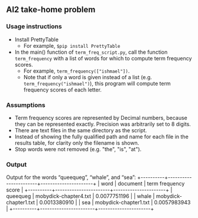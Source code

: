 ## AI2 take-home problem

### Usage instructions
+ Install PrettyTable 
	+ For example, ```$pip install PrettyTable```
+ In the main() function of ```term_freq_script.py```, call the function ```term_frequency``` with a list of words for which to compute term frequency scores.
	+ For example, ```term_frequency(["ishmael"])```.
	+ Note that if only a word is given instead of a list (e.g. ```term_frequency("ishmael")```), this program will compute term frequency scores of each letter.

### Assumptions
+ Term frequency scores are represented by Decimal numbers, because they can be represented exactly. Precision was arbitrarily set to 8 digits.
+ There are text files in the same directory as the script.
+ Instead of showing the fully qualified path and name for each file in the results table, for clarity only the filename is shown.
+ Stop words were not removed (e.g. "the", "is", "at").

### Output
Output for the words “queequeg”, “whale”, and “sea”:
+----------+-----------------------+----------------------+
|   word   |        document       | term frequency score |
+----------+-----------------------+----------------------+
| queequeg | mobydick-chapter4.txt |     0.0077751196     |
|  whale   | mobydick-chapter1.txt |     0.0013380910     |
|   sea    | mobydick-chapter1.txt |     0.0057983943     |
+----------+-----------------------+----------------------+
